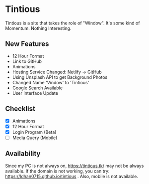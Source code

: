 # Tintious

Tintious is a site that takes the role of "Window".
It's some kind of Momentum.
Nothing Interesting.

## New Features

- 12 Hour Format
- Link to GitHub
- Animations
- Hosting Service Changed: Netlify -> GitHub
- Using Unsplash API to get Background Photos
- Changed Name 'Vindow' to 'Tintious'
- Google Search Available
- User Interface Update

## Checklist

- [X] Animations
- [X] 12 Hour Format
- [X] Login Program (Beta)
- [ ] Media Query (Mobile)

## Availability
Since my PC is not always on, https://tintious.tk/ may not be always available.
If the domain is not working, you can try: https://ldhan0715.github.io/tintious .
Also, mobile is not available.

